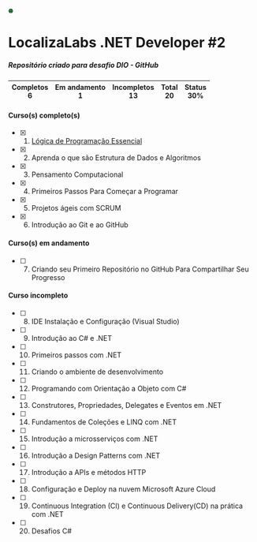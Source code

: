 <img src="https://github.com/victorabreu25/desafio-dio-github/blob/62cde812b74973e05749a5af260fefb7d6758b20/Localiza.png" style="zoom:1%;"/>



# LocalizaLabs .NET Developer #2

##### Repositório criado para desafio DIO - GitHub

| Completos<br />6 | Em andamento<br />1 | Incompletos<br /> 13 | Total<br />20 | Status<br />30% |
| :--------------: | :-----------------: | :------------------: | :-----------: | --------------- |



#### Curso(s) completo(s)

- [x] 1. [Lógica de Programação Essencial](https://github.com/victorabreu25/desafio-dio-github/blob/62cde812b74973e05749a5af260fefb7d6758b20/Introdu%C3%A7%C3%A3o%20ao%20Git-GitHub/L%C3%B3gica%20de%20Programa%C3%A7%C3%A3o%20Essencial.md)
- [x] 2. Aprenda o que são Estrutura de Dados e Algoritmos
- [x] 3. Pensamento Computacional
- [x] 4. Primeiros Passos Para Começar a Programar
- [x] 5. Projetos ágeis com SCRUM
- [x] 6. Introdução ao Git e ao GitHub

#### Curso(s) em andamento

- [ ] 7. Criando seu Primeiro Repositório no GitHub Para Compartilhar Seu Progresso

#### Curso incompleto

- [ ] 8. IDE Instalação e Configuração (Visual Studio)
- [ ] 9. Introdução ao C# e .NET
- [ ] 10. Primeiros passos com .NET
- [ ] 11. Criando o ambiente de desenvolvimento
- [ ] 12. Programando com Orientação a Objeto com C#
- [ ] 13. Construtores, Propriedades, Delegates e Eventos em .NET
- [ ] 14. Fundamentos de Coleções e LINQ com .NET
- [ ] 15. Introdução a microsserviços com .NET
- [ ] 16. Introdução a Design Patterns com .NET
- [ ] 17. Introdução a APIs e métodos HTTP
- [ ] 18. Configuração e Deploy na nuvem Microsoft Azure Cloud
- [ ] 19. Continuous Integration (CI) e Continuous Delivery(CD) na prática com .NET
- [ ] 20. Desafios C#
